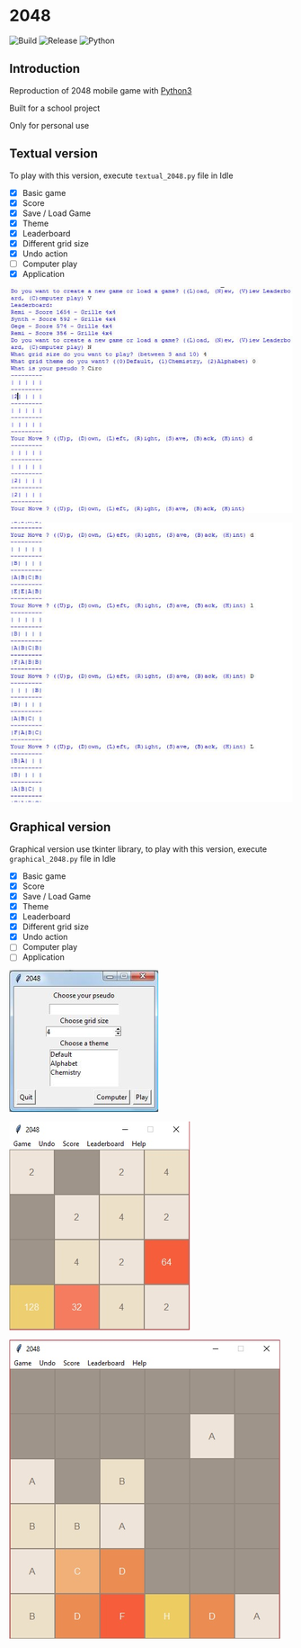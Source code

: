 # 2048

![Build](https://img.shields.io/badge/build-passing-green.svg)
![Release](https://img.shields.io/badge/release-v3.1-orange.svg)
![Python](https://img.shields.io/badge/python-3.X-blue.svg)

## Introduction
Reproduction of 2048 mobile game with [Python3](https://www.python.org/downloads/)

Built for a school project

Only for personal use

## Textual version
To play with this version, execute `textual_2048.py` file in Idle
- [x] Basic game
- [x] Score
- [x] Save / Load Game
- [x] Theme
- [x] Leaderboard
- [x] Different grid size
- [x] Undo action
- [ ] Computer play
- [x] Application

![Textual version](img/textual/menu.jpg)

![Textual version](img/textual/theme.jpg)

## Graphical version
Graphical version use tkinter library, to play with this version, execute `graphical_2048.py` file in Idle
- [x] Basic game
- [x] Score
- [x] Save / Load Game
- [x] Theme
- [x] Leaderboard
- [x] Different grid size
- [x] Undo action
- [ ] Computer play
- [ ] Application

![Graphical version](img/graphic/menu.jpg)

![Graphical version](img/graphic/play.jpg)

![Graphical version](img/graphic/theme.jpg)